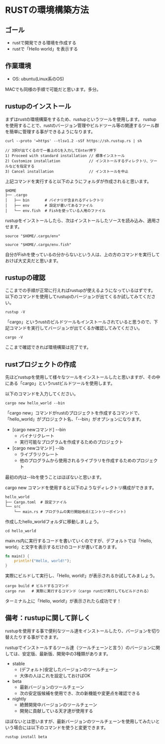 # RUSTの環境構築方法

## ゴール

- rustで開発できる環境を作成する
- rustで「Hello world」を表示する

## 作業環境

- OS: ubuntu(Linux系のOS)

MACでも同様の手順で可能だと思います。多分。

## rustupのインストール

まずはrustの環境構築をするため、rustupというツールを使用します。
rustupを使用することで、rustのバージョン管理やビルドツール等の関連するツール群を簡単に管理する事ができるようになります。

```rustupのインストールコマンド
curl --proto '=https' --tlsv1.2 -sSf https://sh.rustup.rs | sh

// 3択が出てくるので一番上の1を入力してEnter押下
1) Proceed with standard installation // 標準インストール
2) Customize installation             // インストールするディレクトリ、ツールなどを指定する
3) Cancel installation                // インストールを中止
```

上記コマンドを実行すると以下のようにフォルダが作成されると思います。

```
$HOME
├── .cargo
│   ├── bin       # バイナリが含まれるディレクトリ
│   ├── env       # 設定が書いてあるファイル
│   └── env.fish  # Fishを使っている人用のファイル
```

rustupをインストールしたら、次はインストールしたソースを読み込み、適用させます。

```rustupの読み込み（大体の人はこっち）
source "$HOME/.cargo/env"
```

```rustupの読み込み（Fishを明示的に使う設定した人はこっち）
source "$HOME/.cargo/env.fish"
```

自分がFishを使っているの分からないという人は、上の方のコマンドを実行しておけば大丈夫だと思います。

## rustupの確認

ここまでの手順が正常に行えればrustupが使えるようになっているはずです。
以下のコマンドを使用してrustupのバージョンが出てくるか試してみてください。

```rustupのバージョン確認コマンド
rustup -V
```

「cargo」というrustのビルドツールもインストールされていると思うので、下記コマンドを実行してバージョンが出てくるか確認してみてください。

```cargoのバージョン確認コマンド
cargo -V
```

ここまで確認できれば環境構築は完了です。

## rustプロジェクトの作成

先ほどrustupを使用して様々なツールをインストールしたと思いますが、その中にある「cargo」というrustビルドツールを使用します。

以下のコマンドを入力してください。

```rustプロジェクトの作成
cargo new hello_world --bin
```

「cargo new」コマンドがrustのプロジェクトを作成するコマンドで、「hello_world」がプロジェクト名、「--bin」がオプションになります。

- [cargo newコマンド] --bin
  - バイナリクレート
  - 実行可能なプログラムを作成するためのプロジェクト
- [cargo newコマンド] --lib
  - ライブラリクレート
  - 他のプログラムから使用されるライブラリを作成するためのプロジェクト

最初の内は--libを使うことはほぼないと思います。

cargo new コマンドを使用すると以下のようなディレクトリ構成ができます。

```
hello_world
├── Cargo.toml  # 設定ファイル
└── src
    └── main.rs # プログラムの実行開始地点(エントリーポイント)
```

作成したhello_worldフォルダに移動しましょう。

```
cd hello_world
```

main.rs内に実行するコードを書いていくのですが、デフォルトでは「Hello, world」と文字を表示するだけのコードが書いてあります。

```main.rs
fn main() {
    println!("Hello, world!");
}
```

実際にビルドして実行し、「Hello, world!」が表示されるか試してみましょう。

```
cargo build # ビルドするコマンド
cargo run   # 実際に実行するコマンド（cargo runだけ実行してもビルドされる）
```

ターミナル上に「Hello, world!」が表示されたら成功です！

## 備考：rustupに関して詳しく

rustupを使用する事で便利なツール達をインストールしたり、バージョンを切り替えたりする事ができます。

rustupでインストールするツール達（ツールチェーンと言う）のバージョンに関しては、安定版、最新版、開発中の3種類があります。

- stable
  - (デフォルト)安定したバージョンのツールチェーン
  - 大体の人はこれを設定しておけばOK
- beta
  - 最新バージョンのツールチェーン
  - 次の安定版候補を使用でき、次の新機能や変更点を確認できる
- nightly
  - 絶賛開発中バージョンのツールチェーン
  - 開発に貢献している天才達が使用する

ほぼないとは思いますが、最新バージョンのツールチェーンを使用してみたいという場合には以下のコマンドを使うと変更できます。

```ベータ版のツールチェーンをインストール
rustup install beta
```